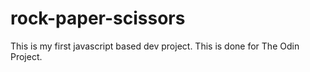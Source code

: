 # rock-paper-scissors

This is my first javascript based dev project. This is done for The Odin Project. 